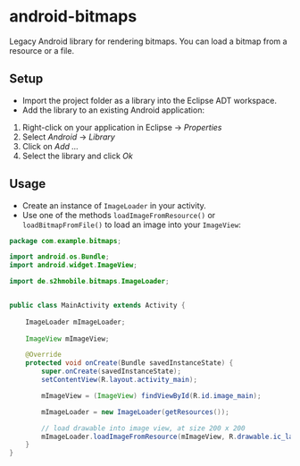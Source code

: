 # android-bitmaps

Legacy Android library for rendering bitmaps. You can load a bitmap from a resource or a file.

## Setup
- Import the project folder as a library into the Eclipse ADT workspace.
- Add the library to an existing Android application: 

1. Right-click on your application in Eclipse -> _Properties_
2. Select _Android_ -> _Library_
3. Click on _Add ..._
4. Select the library and click _Ok_

## Usage
- Create an instance of ``ImageLoader`` in your activity.
- Use one of the methods ``loadImageFromResource()`` or ``loadBitmapFromFile()`` to load an image into your ``ImageView``:


```java
package com.example.bitmaps;

import android.os.Bundle;
import android.widget.ImageView;

import de.s2hmobile.bitmaps.ImageLoader;


public class MainActivity extends Activity {
	
	ImageLoader mImageLoader;
	
	ImageView mImageView;

    @Override
    protected void onCreate(Bundle savedInstanceState) {
        super.onCreate(savedInstanceState);
        setContentView(R.layout.activity_main);

        mImageView = (ImageView) findViewById(R.id.image_main);

        mImageLoader = new ImageLoader(getResources());

		// load drawable into image view, at size 200 x 200
        mImageLoader.loadImageFromResource(mImageView, R.drawable.ic_launcher, 200, 200);
    }
}

```

